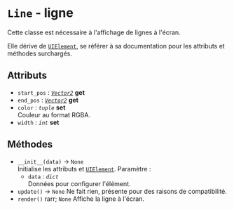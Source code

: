 # `Line` - ligne
Cette classe est nécessaire à l'affichage de lignes à l'écran.

Elle dérive de [`UIElement`](ui_element.md), se référer à sa documentation pour les attributs et méthodes surchargés.

## Attributs
- `start_pos` : *[`Vector2`](../utils/vector_2.md)* **get**
- `end_pos` : *[`Vector2`](../utils/vector_2.md)* **get**
- `color` : *`tuple`* **set** \
  Couleur au format RGBA.
- `width` : *`int`* **set**

## Méthodes
- `__init__(data)` &rarr; `None` \
  Initialise les attributs et [`UIElement`](ui_element.md).
  Paramètre :
  * `data` : *`dict`* \
    Données pour configurer l'élément.
- `update()` &rarr; `None`
  Ne fait rien, présente pour des raisons de compatibilité.
- `render()` rarr; `None`
  Affiche la ligne à l'écran.